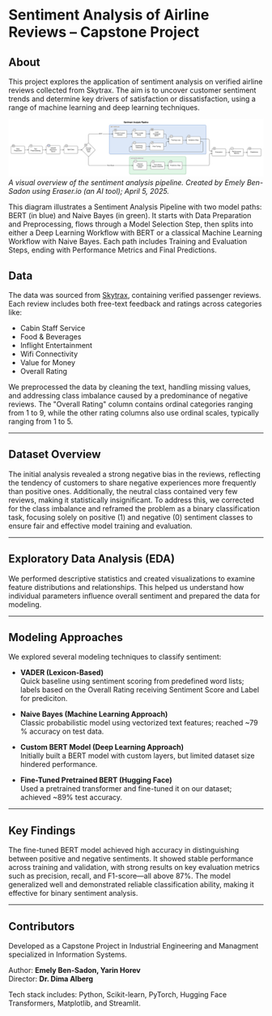 # Sentiment Analysis of Airline Reviews – Capstone Project

## About
This project explores the application of sentiment analysis on verified airline reviews collected from Skytrax. The aim is to uncover customer sentiment trends and determine key drivers of satisfaction or dissatisfaction, using a range of machine learning and deep learning techniques.

![Sentiment Analysis Project Pipeline](diagram-export-5-4-2025-7_14_23-PM.png)  
*A visual overview of the sentiment analysis pipeline. Created by Emely Ben-Sadon using Eraser.io (an AI tool); April 5, 2025.*

This diagram illustrates a Sentiment Analysis Pipeline with two model paths: BERT (in blue) and Naive Bayes (in green). It starts with Data Preparation and Preprocessing, flows through a Model Selection Step, then splits into either a Deep Learning Workflow with BERT or a classical Machine Learning Workflow with Naive Bayes. Each path includes Training and Evaluation Steps, ending with Performance Metrics and Final Predictions.

## Data

The data was sourced from [Skytrax](https://www.airlinequality.com/), containing verified passenger reviews. Each review includes both free-text feedback and ratings across categories like:

- Cabin Staff Service  
- Food & Beverages  
- Inflight Entertainment  
- Wifi Connectivity  
- Value for Money  
- Overall Rating  

We preprocessed the data by cleaning the text, handling missing values, and addressing class imbalance caused by a predominance of negative reviews.
The "Overall Rating" column contains ordinal categories ranging from 1 to 9, while the other rating columns also use ordinal scales, typically ranging from 1 to 5.

---

## Dataset Overview

The initial analysis revealed a strong negative bias in the reviews, reflecting the tendency of customers to share negative experiences more frequently than positive ones. Additionally, the neutral class contained very few reviews, making it statistically insignificant. To address this, we corrected for the class imbalance and reframed the problem as a binary classification task, focusing solely on positive (1) and negative (0) sentiment classes to ensure fair and effective model training and evaluation.

---

## Exploratory Data Analysis (EDA)

We performed descriptive statistics and created visualizations to examine feature distributions and relationships. This helped us understand how individual parameters influence overall sentiment and prepared the data for modeling.

---

## Modeling Approaches

We explored several modeling techniques to classify sentiment:

- **VADER (Lexicon-Based)**  
  Quick baseline using sentiment scoring from predefined word lists; labels based on the Overall Rating receiving Sentiment Score and Label for prediciton.

- **Naive Bayes (Machine Learning Approach)**  
  Classic probabilistic model using vectorized text features; reached ~79 % accuracy on test data.

- **Custom BERT Model (Deep Learning Approach)**  
  Initially built a BERT model with custom layers, but limited dataset size hindered performance.

- **Fine-Tuned Pretrained BERT (Hugging Face)**  
  Used a pretrained transformer and fine-tuned it on our dataset; achieved ~89% test accuracy.

---

## Key Findings

The fine-tuned BERT model achieved high accuracy in distinguishing between positive and negative sentiments. It showed stable performance across training and validation, with strong results on key evaluation metrics such as precision, recall, and F1-score—all above 87%. The model generalized well and demonstrated reliable classification ability, making it effective for binary sentiment analysis.

---

## Contributors

Developed as a Capstone Project in Industrial Engineering and Managment specialized in Information Systems. 

Author: **Emely Ben-Sadon, Yarin Horev**   
Director: **Dr. Dima Alberg**   

Tech stack includes: Python, Scikit-learn, PyTorch, Hugging Face Transformers, Matplotlib, and Streamlit.
